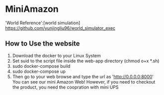 # MiniAmazon
'World Reference':[world simulation] https://github.com/yunjingliu96/world_simulator_exec
## How to Use the website
1. Download the docker to your Linux System
2. Set suid to the script file inside the web-app directory (chmod o+x *.sh)
3. sudo docker-compose build
4. sudo docker-compose up
5. Then go to your web browse and type the url as 'http://0.0.0.0:8000'
You can see our mini Amazon Web!
However, if you need to checkout the product, you need the coopration with mini UPS
